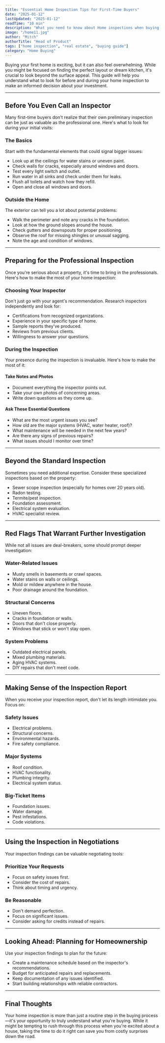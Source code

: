 ```yaml
---
title: "Essential Home Inspection Tips for First-Time Buyers"
date: "2025-01-12"
lastUpdated: "2025-01-12"
readTime: "10 min"
description: "What you need to know about Home inspections when buying a house......"
image: "/home11.jpg"
author: "Mitch"
authorTitle: "Head of Product"
tags: ["home inspection", "real estate", "buying guide"]
category: "Home Buying"
---
```


Buying your first home is exciting, but it can also feel overwhelming. While you might be focused on finding the perfect layout or dream kitchen, it's crucial to look beyond the surface appeal. This guide will help you understand what to look for before and during your home inspection to make an informed decision about your investment.

---

## Before You Even Call an Inspector

Many first-time buyers don't realize that their own preliminary inspection can be just as valuable as the professional one. Here's what to look for during your initial visits:

### The Basics

Start with the fundamental elements that could signal bigger issues:

- Look up at the ceilings for water stains or uneven paint.
- Check walls for cracks, especially around windows and doors.
- Test every light switch and outlet.
- Run water in all sinks and check under them for leaks.
- Flush all toilets and watch how they refill.
- Open and close all windows and doors.

### Outside the Home

The exterior can tell you a lot about potential problems:

- Walk the perimeter and note any cracks in the foundation.
- Look at how the ground slopes around the house.
- Check gutters and downspouts for proper positioning.
- Observe the roof for missing shingles or unusual sagging.
- Note the age and condition of windows.

---

## Preparing for the Professional Inspection

Once you're serious about a property, it's time to bring in the professionals. Here's how to make the most of your home inspection:

### Choosing Your Inspector

Don't just go with your agent's recommendation. Research inspectors independently and look for:

- Certifications from recognized organizations.
- Experience in your specific type of home.
- Sample reports they've produced.
- Reviews from previous clients.
- Willingness to answer your questions.

### During the Inspection

Your presence during the inspection is invaluable. Here's how to make the most of it:

#### Take Notes and Photos

- Document everything the inspector points out.
- Take your own photos of concerning areas.
- Write down questions as they come up.

#### Ask These Essential Questions

- What are the most urgent issues you see?
- How old are the major systems (HVAC, water heater, roof)?
- What maintenance will be needed in the next few years?
- Are there any signs of previous repairs?
- What issues should I monitor over time?

---

## Beyond the Standard Inspection

Sometimes you need additional expertise. Consider these specialized inspections based on the property:

- Sewer scope inspection (especially for homes over 20 years old).
- Radon testing.
- Termite/pest inspection.
- Foundation assessment.
- Electrical system evaluation.
- HVAC specialist review.

---

## Red Flags That Warrant Further Investigation

While not all issues are deal-breakers, some should prompt deeper investigation:

### Water-Related Issues

- Musty smells in basements or crawl spaces.
- Water stains on walls or ceilings.
- Mold or mildew anywhere in the house.
- Poor drainage around the foundation.

### Structural Concerns

- Uneven floors.
- Cracks in foundation or walls.
- Doors that don't close properly.
- Windows that stick or won't stay open.

### System Problems

- Outdated electrical panels.
- Mixed plumbing materials.
- Aging HVAC systems.
- DIY repairs that don't meet code.

---

## Making Sense of the Inspection Report

When you receive your inspection report, don't let its length intimidate you. Focus on:

### Safety Issues

- Electrical problems.
- Structural concerns.
- Environmental hazards.
- Fire safety compliance.

### Major Systems

- Roof condition.
- HVAC functionality.
- Plumbing integrity.
- Electrical system status.

### Big-Ticket Items

- Foundation issues.
- Water damage.
- Pest infestations.
- Code violations.

---

## Using the Inspection in Negotiations

Your inspection findings can be valuable negotiating tools:

### Prioritize Your Requests

- Focus on safety issues first.
- Consider the cost of repairs.
- Think about timing and urgency.

### Be Reasonable

- Don't demand perfection.
- Focus on significant issues.
- Consider asking for credits instead of repairs.

---

## Looking Ahead: Planning for Homeownership

Use your inspection findings to plan for the future:

- Create a maintenance schedule based on the inspector's recommendations.
- Budget for anticipated repairs and replacements.
- Keep documentation of any issues identified.
- Start building relationships with reliable contractors.

---

## Final Thoughts

Your home inspection is more than just a routine step in the buying process—it's your opportunity to truly understand what you're buying. While it might be tempting to rush through this process when you're excited about a house, taking the time to do it right can save you from costly surprises down the road.

